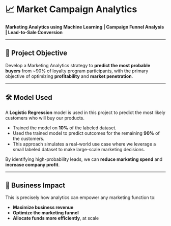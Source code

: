 # 📈 Market Campaign Analytics

**Marketing Analytics using Machine Learning | Campaign Funnel Analysis | Lead-to-Sale Conversion**

---

## 🧠 Project Objective

Develop a Marketing Analytics strategy to **predict the most probable buyers** from ~90% of loyalty program participants, with the primary objective of optimizing **profitability** and **market penetration**.

---

## 🛠️ Model Used

A **Logistic Regression** model is used in this project to predict the most likely customers who will buy our products.

- Trained the model on **10%** of the labeled dataset.
- Used the trained model to predict outcomes for the remaining **90%** of the customers.
- This approach simulates a real-world use case where we leverage a small labeled dataset to make large-scale marketing decisions.

By identifying high-probability leads, we can **reduce marketing spend** and **increase company profit**.

---

## 🎯 Business Impact

This is precisely how analytics can empower any marketing function to:

- **Maximize business revenue**
- **Optimize the marketing funnel**
- **Allocate funds more efficiently**, at scale
